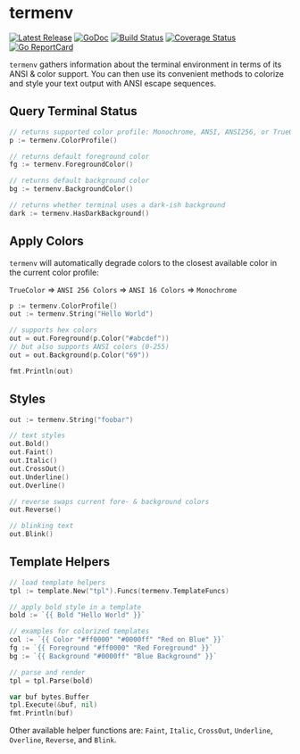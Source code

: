 # termenv

[![Latest Release](https://img.shields.io/github/release/muesli/termenv.svg)](https://github.com/muesli/termenv/releases) [![GoDoc](https://godoc.org/github.com/golang/gddo?status.svg)](https://godoc.org/github.com/muesli/termenv) [![Build Status](https://github.com/muesli/termenv/workflows/build/badge.svg)](https://github.com/muesli/termenv/actions) [![Coverage Status](https://coveralls.io/repos/github/muesli/termenv/badge.svg?branch=master)](https://coveralls.io/github/muesli/termenv?branch=master) [![Go ReportCard](http://goreportcard.com/badge/muesli/termenv)](http://goreportcard.com/report/muesli/termenv)

`termenv` gathers information about the terminal environment in terms of its
ANSI & color support. You can then use its convenient methods to colorize and
style your text output with ANSI escape sequences.

## Query Terminal Status

```go
// returns supported color profile: Monochrome, ANSI, ANSI256, or TrueColor
p := termenv.ColorProfile()

// returns default foreground color
fg := termenv.ForegroundColor()

// returns default background color
bg := termenv.BackgroundColor()

// returns whether terminal uses a dark-ish background
dark := termenv.HasDarkBackground()
```

## Apply Colors

`termenv` will automatically degrade colors to the closest available color
in the current color profile:

`TrueColor` => `ANSI 256 Colors` => `ANSI 16 Colors` => `Monochrome`

```go
p := termenv.ColorProfile()
out := termenv.String("Hello World")

// supports hex colors
out = out.Foreground(p.Color("#abcdef"))
// but also supports ANSI colors (0-255)
out = out.Background(p.Color("69"))

fmt.Println(out)
```

## Styles

```go
out := termenv.String("foobar")

// text styles
out.Bold()
out.Faint()
out.Italic()
out.CrossOut()
out.Underline()
out.Overline()

// reverse swaps current fore- & background colors
out.Reverse()

// blinking text
out.Blink()
```

## Template Helpers

```go
// load template helpers
tpl := template.New("tpl").Funcs(termenv.TemplateFuncs)

// apply bold style in a template
bold := `{{ Bold "Hello World" }}`

// examples for colorized templates
col := `{{ Color "#ff0000" "#0000ff" "Red on Blue" }}`
fg := `{{ Foreground "#ff0000" "Red Foreground" }}`
bg := `{{ Background "#0000ff" "Blue Background" }}`

// parse and render
tpl = tpl.Parse(bold)

var buf bytes.Buffer
tpl.Execute(&buf, nil)
fmt.Println(buf)
```

Other available helper functions are: `Faint`, `Italic`, `CrossOut`,
`Underline`, `Overline`, `Reverse`, and `Blink`.
